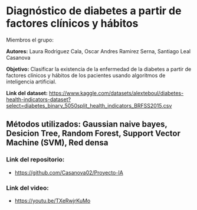# Diagnóstico de diabetes a partir de factores clínicos y hábitos

Miembros el grupo:

**Autores:** Laura Rodriguez Cala, Oscar Andres Ramirez Serna, Santiago Leal Casanova

**Objetivo:** Clasificar la existencia de la enfermedad de la diabetes a partir de factores clínicos y hábitos de los pacientes usando algoritmos de inteligencia artificial.

**Link del dataset:** https://www.kaggle.com/datasets/alexteboul/diabetes-health-indicators-dataset?select=diabetes_binary_5050split_health_indicators_BRFSS2015.csv

## Métodos utilizados: Gaussian naive bayes, Desicion Tree, Random Forest, Support Vector Machine (SVM), Red densa

### Link del repositorio:
  * https://github.com/Casanova02/Proyecto-IA

### Link del video:
  * https://youtu.be/TXeRwjrKuMo
